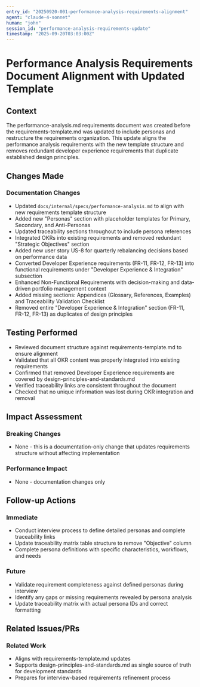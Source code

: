 ```yaml
---
entry_id: "20250920-001-performance-analysis-requirements-alignment"
agent: "claude-4-sonnet"
human: "john"
session_id: "performance-analysis-requirements-update"
timestamp: "2025-09-20T03:03:00Z"
---
```


# Performance Analysis Requirements Document Alignment with Updated Template

## Context
The performance-analysis.md requirements document was created before the requirements-template.md was updated to include personas and restructure the requirements organization. This update aligns the performance analysis requirements with the new template structure and removes redundant developer experience requirements that duplicate established design principles.

## Changes Made

### Documentation Changes
- Updated `docs/internal/specs/performance-analysis.md` to align with new requirements template structure
- Added new "Personas" section with placeholder templates for Primary, Secondary, and Anti-Personas
- Updated traceability sections throughout to include persona references
- Integrated OKRs into existing requirements and removed redundant "Strategic Objectives" section
- Added new user story US-8 for quarterly rebalancing decisions based on performance data
- Converted Developer Experience requirements (FR-11, FR-12, FR-13) into functional requirements under "Developer Experience & Integration" subsection
- Enhanced Non-Functional Requirements with decision-making and data-driven portfolio management context
- Added missing sections: Appendices (Glossary, References, Examples) and Traceability Validation Checklist
- Removed entire "Developer Experience & Integration" section (FR-11, FR-12, FR-13) as duplicates of design principles

## Testing Performed
- Reviewed document structure against requirements-template.md to ensure alignment
- Validated that all OKR content was properly integrated into existing requirements
- Confirmed that removed Developer Experience requirements are covered by design-principles-and-standards.md
- Verified traceability links are consistent throughout the document
- Checked that no unique information was lost during OKR integration and removal

## Impact Assessment

### Breaking Changes
- None - this is a documentation-only change that updates requirements structure without affecting implementation

### Performance Impact
- None - documentation changes only

## Follow-up Actions

### Immediate
- Conduct interview process to define detailed personas and complete traceability links
- Update traceability matrix table structure to remove "Objective" column
- Complete persona definitions with specific characteristics, workflows, and needs

### Future
- Validate requirement completeness against defined personas during interview
- Identify any gaps or missing requirements revealed by persona analysis
- Update traceability matrix with actual persona IDs and correct formatting

## Related Issues/PRs

### Related Work
- Aligns with requirements-template.md updates
- Supports design-principles-and-standards.md as single source of truth for development standards
- Prepares for interview-based requirements refinement process
